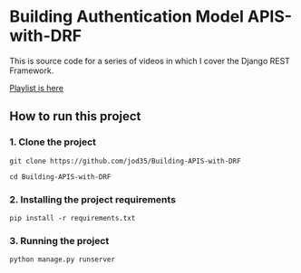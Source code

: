 # Building Authentication Model APIS-with-DRF
This is source code for a series of videos in which I cover the Django REST Framework. 

[Playlist is here](https://https://www.youtube.com/playlist?list=PLEt8Tae2spYlosWRH9JDpKNxzb3bSOJGx)

## How to run this project
### 1. Clone the project
 ```
 git clone https://github.com/jod35/Building-APIS-with-DRF
 
 cd Building-APIS-with-DRF
 ```
### 2. Installing the project requirements
```
pip install -r requirements.txt
```
### 3. Running the project
```
python manage.py runserver
```
